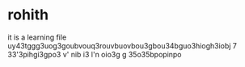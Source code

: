 # rohith
it is a learning file
uy43tggg3uog3goubvouq3rouvbuovbou3gbou34bguo3hiogh3iobj  7
33'3pihgi3gpo3
v' nib i3 
l'n oio3g
g 35o35bpopinpo 
